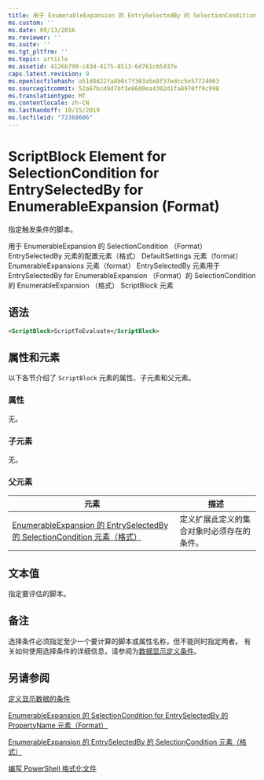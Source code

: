 ```yaml
---
title: 用于 EnumerableExpansion 的 EntrySelectedBy 的 SelectionCondition 的 ScriptBlock 元素（格式） |Microsoft Docs
ms.custom: ''
ms.date: 09/13/2016
ms.reviewer: ''
ms.suite: ''
ms.tgt_pltfrm: ''
ms.topic: article
ms.assetid: 4126b799-c43d-4175-8513-6d761c65437e
caps.latest.revision: 9
ms.openlocfilehash: a51d8d22fa8b0c7f303a5e8f37edcc5e57724063
ms.sourcegitcommit: 52a67bcd9d7bf3e8600ea4302d1fa8970ff9c998
ms.translationtype: MT
ms.contentlocale: zh-CN
ms.lasthandoff: 10/15/2019
ms.locfileid: "72368606"
---
```

# <a name="scriptblock-element-for-selectioncondition-for-entryselectedby-for-enumerableexpansion-format"></a>ScriptBlock Element for SelectionCondition for EntrySelectedBy for EnumerableExpansion (Format)

指定触发条件的脚本。

用于 EnumerableExpansion 的 SelectionCondition （Format） EntrySelectedBy 元素的配置元素（格式） DefaultSettings 元素（format） EnumerableExpansions 元素（format） EntrySelectedBy 元素用于 EntrySelectedBy for EnumerableExpansion （Format）的 SelectionCondition 的 EnumerableExpansion （格式） ScriptBlock 元素

## <a name="syntax"></a>语法

```xml
<ScriptBlock>ScriptToEvaluate</ScriptBlock>
```

## <a name="attributes-and-elements"></a>属性和元素

以下各节介绍了 `ScriptBlock` 元素的属性、子元素和父元素。

### <a name="attributes"></a>属性

无。

### <a name="child-elements"></a>子元素

无。

### <a name="parent-elements"></a>父元素

|元素|描述|
|-------------|-----------------|
|[EnumerableExpansion 的 EntrySelectedBy 的 SelectionCondition 元素（格式）](./selectioncondition-element-for-entryselectedby-for-enumerableexpansion-format.md)|定义扩展此定义的集合对象时必须存在的条件。|

## <a name="text-value"></a>文本值

指定要评估的脚本。

## <a name="remarks"></a>备注

选择条件必须指定至少一个要计算的脚本或属性名称，但不能同时指定两者。 有关如何使用选择条件的详细信息，请参阅为[数据显示定义条件](./defining-conditions-for-displaying-data.md)。

## <a name="see-also"></a>另请参阅

[定义显示数据的条件](./defining-conditions-for-displaying-data.md)

[EnumerableExpansion 的 SelectionCondition for EntrySelectedBy 的 PropertyName 元素（Format）](./propertyname-element-for-selectioncondition-for-entryselectedby-for-enumerableexpansion-format.md)

[EnumerableExpansion 的 EntrySelectedBy 的 SelectionCondition 元素（格式）](./selectioncondition-element-for-entryselectedby-for-enumerableexpansion-format.md)

[编写 PowerShell 格式化文件](./writing-a-powershell-formatting-file.md)
